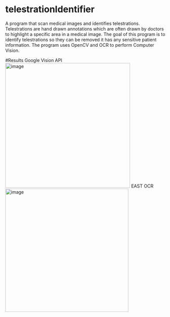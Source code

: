 # telestrationIdentifier
A program that scan medical images and identifies telestrations. Telestrations are hand drawn annotations which are often drawn by doctors to highlight a specific area in a medical image. The goal of this program is to identify telestrations so they can be removed it has any sensitive patient information. The program uses OpenCV and OCR to perform Computer Vision.

#Results 
Google Vision API
<img width="393" alt="image" src="https://user-images.githubusercontent.com/30853467/214194176-68b50290-e105-43f3-b668-549fe21b3166.png">
EAST OCR
<img width="388" alt="image" src="https://user-images.githubusercontent.com/30853467/214194290-d17309ff-ee2f-4cdf-b5b0-f7f7fd9a064d.png">
